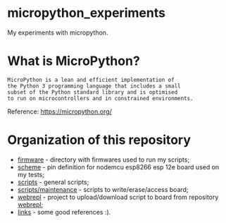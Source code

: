 # micropython_experiments
My experiments with micropython.

# What is MicroPython?

```
MicroPython is a lean and efficient implementation of 
the Python 3 programming language that includes a small
subset of the Python standard library and is optimised 
to run on microcontrollers and in constrained environments.
```
Reference: https://micropython.org/

# Organization of this repository

- [firmware](https://github.com/rafaelhenrique/micropython_experiments/tree/master/firmware) - directory with firmwares used to run my scripts;
- [scheme](https://github.com/rafaelhenrique/micropython_experiments/tree/master/scheme) - pin definition for nodemcu esp8266 esp 12e board used on my tests;
- [scripts](https://github.com/rafaelhenrique/micropython_experiments/tree/master/scripts) - general scripts;
- [scripts/maintenance](https://github.com/rafaelhenrique/micropython_experiments/tree/master/scripts/maintenance) - scripts to write/erase/access board;
- [webrepl](https://github.com/rafaelhenrique/micropython_experiments/tree/master/webrepl) - project to upload/download script to board from repository [webrepl](https://github.com/micropython/webrepl);
- [links](https://github.com/rafaelhenrique/micropython_experiments/blob/master/links) - some good references :).
